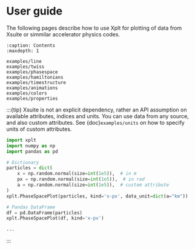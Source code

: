 
# User guide

The following pages describe how to use Xplt for plotting of data from Xsuite or simmilar accelerator physics codes.

```{toctree}
:caption: Contents
:maxdepth: 1

examples/line
examples/twiss
examples/phasespace
examples/hamiltonians
examples/timestructure
examples/animations
examples/colors
examples/properties
```

:::{tip}
Xsuite is not an explicit dependency, rather an API assumption on available attributes, indices and units. You can use data from any source, and also custom attributes. See {doc}`examples/units` on how to specify units of custom attributes.

```python
import xplt
import numpy as np
import pandas as pd

# Dictionary
particles = dict(
    x = np.random.normal(size=int(1e5)),  # in m
    px = np.random.normal(size=int(1e5)),  # in rad
    a = np.random.normal(size=int(1e5)),  # custom attribute
)
xplt.PhaseSpacePlot(particles, kind='x-px', data_unit=dict(a="km"))

# Pandas DataFrame
df = pd.DataFrame(particles)
xplt.PhaseSpacePlot(df, kind='x-px')

...
```

:::
